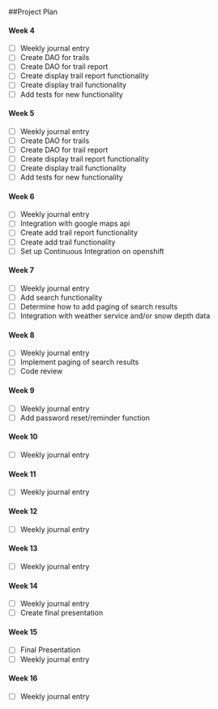 ##Project Plan

#### Week 4
- [ ] Weekly journal entry
- [ ] Create DAO for trails
- [ ] Create DAO for trail report
- [ ] Create display trail report functionality
- [ ] Create display trail functionality
- [ ] Add tests for new functionality

#### Week 5
- [ ] Weekly journal entry
- [ ] Create DAO for trails
- [ ] Create DAO for trail report
- [ ] Create display trail report functionality
- [ ] Create display trail functionality
- [ ] Add tests for new functionality
 
#### Week 6
- [ ] Weekly journal entry
- [ ] Integration with google maps api
- [ ] Create add trail report functionality
- [ ] Create add trail functionality
- [ ] Set up Continuous Integration on openshift
 
#### Week 7
- [ ] Weekly journal entry
- [ ] Add search functionality
- [ ] Determine how to add paging of search results
- [ ] Integration with weather service and/or snow depth data
 
#### Week 8
- [ ] Weekly journal entry
- [ ] Implement paging of search results
- [ ] Code review
 
#### Week 9
- [ ] Weekly journal entry
- [ ] Add password reset/reminder function
 
#### Week 10
- [ ] Weekly journal entry

#### Week 11
- [ ] Weekly journal entry

#### Week 12
- [ ] Weekly journal entry

#### Week 13
- [ ] Weekly journal entry

#### Week 14
- [ ] Weekly journal entry
- [ ] Create final presentation

#### Week 15
- [ ] Final Presentation
- [ ] Weekly journal entry

#### Week 16
- [ ] Weekly journal entry
